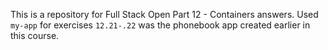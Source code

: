 This is a repository for Full Stack Open Part 12 - Containers answers. Used `my-app` for exercises `12.21-.22` was the phonebook app created earlier in this course.